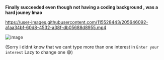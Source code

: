 __Finally succeeded even though not having a coding background , was a hard jouney lmao__

https://user-images.githubusercontent.com/115528443/205646092-a1aa34bf-60d8-4532-a38f-db05688d8955.mp4



















![image](https://user-images.githubusercontent.com/115528443/206498779-2aa81a5d-cbc7-48f6-8192-d8c275238244.png)


(Sorry i didnt know that we cant type more than one interest in `Enter your interest` Lazy to change one 😅)

